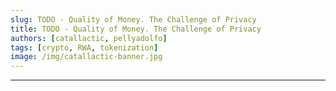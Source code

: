 ```yaml
---
slug: TODO - Quality of Money. The Challenge of Privacy
title: TODO - Quality of Money. The Challenge of Privacy
authors: [catallactic, pellyadolfo]
tags: [crypto, RWA, tokenization]
image: /img/catallactic-banner.jpg
---
```

---



